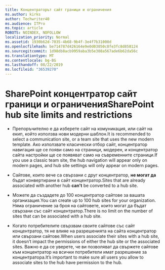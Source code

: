```yaml
---
title: Концентраторът сайт граници и ограничения
ms.author: kirks
author: Techwriter40
ms.audience: ITPro
ms.topic: article
ROBOTS: NOINDEX, NOFOLLOW
localization_priority: Normal
ms.assetid: 1930b62d-7035-4b68-9b4f-3e4f7b31000d
ms.openlocfilehash: be714787d426164e9e0d03050c8fe3fc8d858124
ms.sourcegitcommit: 1d98db8acb9959aba3b5e308a567ade6b62da56c
ms.translationtype: MT
ms.contentlocale: bg-BG
ms.lasthandoff: 08/22/2019
ms.locfileid: "36539270"
---
```

# <a name="sharepoint-hub-site-limits-and-restrictions"></a><span data-ttu-id="4b744-102">SharePoint концентратор сайт граници и ограничения</span><span class="sxs-lookup"><span data-stu-id="4b744-102">SharePoint hub site limits and restrictions</span></span>

- <span data-ttu-id="4b744-103">Препоръчително е да изберете сайт на комуникация, или сайт на екип, който използва нови модерни шаблон.</span><span class="sxs-lookup"><span data-stu-id="4b744-103">It is recommended to select a communication site, or a team site that uses the new modern template.</span></span> <span data-ttu-id="4b744-104">Ако използвате класически отбор сайт, концентратор навигация ще се появи само на страници, модерен, и концентратор сайта настройки ще се появяват само на съвременните страници.</span><span class="sxs-lookup"><span data-stu-id="4b744-104">If you use a classic team site, the hub navigation will appear only on modern pages, and hub site settings will only appear on modern pages.</span></span>

- <span data-ttu-id="4b744-105">Сайтове, които вече са свързани с друг концентратор, **не могат да** бъдат конвертирани в сайт концентратор.</span><span class="sxs-lookup"><span data-stu-id="4b744-105">Sites that are already associated with another hub **can't** be converted to a hub site.</span></span>

- <span data-ttu-id="4b744-106">Можете да създадете до 100 концентратор сайтове за вашата организация.</span><span class="sxs-lookup"><span data-stu-id="4b744-106">You can create up to 100 hub sites for your organization.</span></span> <span data-ttu-id="4b744-107">Няма ограничение за броя на сайтовете, които могат да бъдат свързани със сайт концентратор.</span><span class="sxs-lookup"><span data-stu-id="4b744-107">There is no limit on the number of sites that can be associated with a hub site.</span></span>

- <span data-ttu-id="4b744-108">Когато потребителите свързвам своите сайтове със сайт концентратор, тя не влияе на разрешенията на сайта концентратор или свързани сайтове.</span><span class="sxs-lookup"><span data-stu-id="4b744-108">When users associate their sites with a hub site, it doesn’t impact the permissions of either the hub site or the associated sites.</span></span> <span data-ttu-id="4b744-109">Важно е да се уверете, че ви позволяват да свържете сайтове към концентратор на всички потребители имат разрешение за концентратора.</span><span class="sxs-lookup"><span data-stu-id="4b744-109">It’s important to make sure all users you allow to associate sites to the hub have permission to the hub.</span></span>

